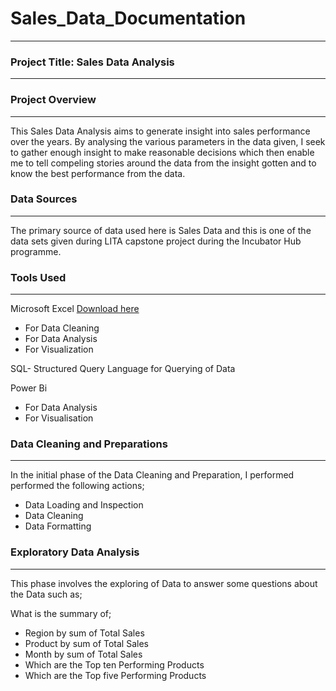 # Sales_Data_Documentation
---
### Project Title: Sales Data Analysis
---
### Project Overview
---
This Sales Data Analysis aims to generate insight into sales performance over the years. By analysing
the various parameters in the data given, I seek to gather enough insight to make reasonable decisions
which then enable me to tell compeling stories around the data from the insight gotten and to know the
best performance  from the data.

### Data Sources
---
The primary source of data used here is Sales Data and this is one of the data sets given during LITA
capstone project during the Incubator Hub programme.

### Tools Used
---
Microsoft Excel [Download here](https://www.microsoft.com)
- For Data Cleaning
- For Data Analysis
- For Visualization
  
SQL- Structured Query Language for Querying of Data

Power Bi
- For Data Analysis
- For Visualisation

### Data Cleaning and Preparations
---
In the initial phase of the Data Cleaning and Preparation, I performed performed the following actions;
- Data Loading and Inspection
- Data Cleaning
- Data Formatting

### Exploratory Data Analysis
---
This phase involves the exploring of Data to answer some questions about the Data such as;

What is the summary of;
- Region by sum of Total Sales
- Product by sum of Total Sales
- Month by sum of Total Sales
- Which are the Top ten Performing Products
- Which are the Top five Performing Products


  
